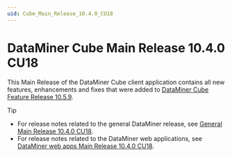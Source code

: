 ```yaml
---
uid: Cube_Main_Release_10.4.0_CU18
---
```


# DataMiner Cube Main Release 10.4.0 CU18

This Main Release of the DataMiner Cube client application contains all new features, enhancements and fixes that were added to [DataMiner Cube Feature Release 10.5.9](xref:Cube_Feature_Release_10.5.9).

> [!TIP]
>
> - For release notes related to the general DataMiner release, see [General Main Release 10.4.0 CU18](xref:General_Main_Release_10.4.0_CU18).
> - For release notes related to the DataMiner web applications, see [DataMiner web apps Main Release 10.4.0 CU18](xref:Web_apps_Main_Release_10.4.0_CU18).
